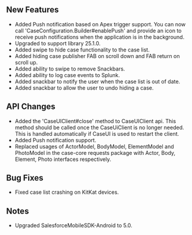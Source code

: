 ## New Features
- Added Push notification based on Apex trigger support. You can now call 'CaseConfiguration.Builder#enablePush' and provide an icon to receive push notifications when the application is in the background.
- Upgraded to support library 25.1.0.
- Added swipe to hide case functionality to the case list.
- Added hiding case publisher FAB on scroll down and FAB return on scroll up.
- Added ability to swipe to remove Snackbars.
- Added ability to log case events to Splunk.
- Added snackbar to notify the user when the case list is out of date.
- Added snackbar to allow the user to undo hiding a case.

## API Changes
- Added the 'CaseUIClient#close' method to CaseUIClient api. This method should be called once the CaseUiClient is no longer needed. This is handled automatically if CaseUI is used to restart the client.
- Added Push notification support.
- Replaced usages of ActorModel, BodyModel, ElementModel and PhotoModel in the case-core requests package with Actor, Body, Element, Photo interfaces respectively. 

## Bug Fixes
- Fixed case list crashing on KitKat devices.

## Notes
- Upgraded SalesforceMobileSDK-Android to 5.0.
